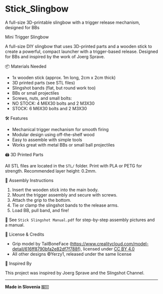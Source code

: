 # Stick_Slingbow
A full-size 3D-printable slingbow with a trigger release mechanism, designed for BBs

Mini Trigger Slingbow

A full-size DIY slingbow that uses 3D-printed parts and a wooden stick to create a powerful, compact launcher with a trigger-based release. Designed for BBs and inspired by the work of Joerg Sprave.

 📦 Materials Needed

- 1x wooden stick (approx. 1m long, 2cm x 2cm thick)
- 3D printed parts (see STL files)
- Slingshot bands (flat, but round work too)
- BBs or small projectiles
- Screws, nuts, and small bolts:
- NO STOCK: 4 M6X30 bolts and 2 M3X30
- STOCK: 6 M6X30 bolts and 2 M3X30

 🛠️ Features

- Mechanical trigger mechanism for smooth firing
- Modular design using off-the-shelf wood
- Easy to assemble with simple tools
- Works great with metal BBs or small ball projectiles

 🖨️ 3D Printed Parts

All STL files are located in the `STL/` folder. Print with PLA or PETG for strength. Recommended layer height: 0.2mm.

 🔧 Assembly Instructions

1. Insert the wooden stick into the main body.
2. Mount the trigger assembly and secure with screws.
3. Attach the grip to the bottom.
4. Tie or clamp the slingshot bands to the release arms.
5. Load BB, pull band, and fire!

📸 See `Stick Slingshot Manual.pdf` for step-by-step assembly pictures and a manual.

 📜 License & Credits

- Grip model by TailBoneFace (https://www.crealitycloud.com/model-detail/616ff8790bfa2e82df7f788f), licensed under [CC BY 4.0](https://creativecommons.org/licenses/by/4.0/)
- All other designs ©Yerzy1, released under the same license

 🙌 Inspired By

This project was inspired by Joerg Sprave and the Slingshot Channel.

---

**Made in Slovenia 🇸🇮**
